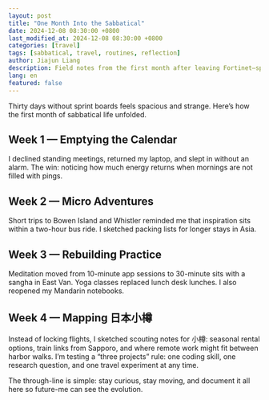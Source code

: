 ```yaml
---
layout: post
title: "One Month Into the Sabbatical"
date: 2024-12-08 08:30:00 +0800
last_modified_at: 2024-12-08 08:30:00 +0800
categories: [travel]
tags: [sabbatical, travel, routines, reflection]
author: Jiajun Liang
description: Field notes from the first month after leaving Fortinet—splitting time between Vancouver goodbyes and research on 日本小樽.
lang: en
featured: false
---
```


Thirty days without sprint boards feels spacious and strange. Here’s how the first month of sabbatical life unfolded.

## Week 1 — Emptying the Calendar

I declined standing meetings, returned my laptop, and slept in without an alarm. The win: noticing how much energy returns when mornings are not filled with pings.

## Week 2 — Micro Adventures

Short trips to Bowen Island and Whistler reminded me that inspiration sits within a two-hour bus ride. I sketched packing lists for longer stays in Asia.

## Week 3 — Rebuilding Practice

Meditation moved from 10-minute app sessions to 30-minute sits with a sangha in East Van. Yoga classes replaced lunch desk lunches. I also reopened my Mandarin notebooks.

## Week 4 — Mapping 日本小樽

Instead of locking flights, I sketched scouting notes for 小樽: seasonal rental options, train links from Sapporo, and where remote work might fit between harbor walks. I’m testing a “three projects” rule: one coding skill, one research question, and one travel experiment at any time.

The through-line is simple: stay curious, stay moving, and document it all here so future-me can see the evolution.
